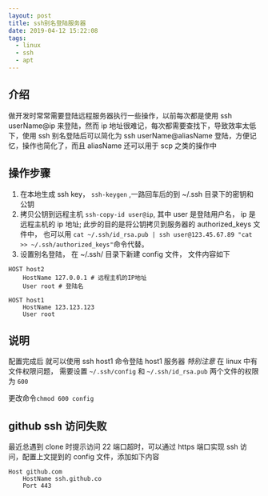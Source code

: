 ```yaml
---
layout: post
title: ssh别名登陆服务器
date: 2019-04-12 15:22:08
tags:
  - linux
  - ssh
  - apt
---
```


## 介绍

做开发时常常需要登陆远程服务器执行一些操作，以前每次都是使用 ssh userName@ip 来登陆，然而 ip 地址很难记，每次都需要查找下，导致效率太低下，使用 ssh 别名登陆后可以简化为 ssh userName@aliasName 登陆，方便记忆，操作也简化了，而且 aliasName 还可以用于 scp 之类的操作中

<!-- more -->

## 操作步骤

1. 在本地生成 ssh key， `ssh-keygen` ,一路回车后的到 ~/.ssh 目录下的密钥和公钥
2. 拷贝公钥到远程主机 `ssh-copy-id user@ip`, 其中 user 是登陆用户名， ip 是远程主机的 ip 地址; 此步的目的是将公钥拷贝到服务器的 authorized_keys 文件中， 也可以用 `cat ~/.ssh/id_rsa.pub | ssh user@123.45.67.89 "cat >> ~/.ssh/authorized_keys"`命令代替。
3. 设置别名登陆， 在 ~/.ssh/ 目录下新建 config 文件， 文件内容如下

```
HOST host2
    HostName 127.0.0.1 # 远程主机的IP地址
    User root # 登陆名

HOST host1
    HostName 123.123.123
    User root
```

## 说明

配置完成后 就可以使用 ssh host1 命令登陆 host1 服务器
_特别注意_
在 linux 中有文件权限问题， 需要设置 `~/.ssh/config` 和 `~/.ssh/id_rsa.pub` 两个文件的权限 为 `600`

更改命令`chmod 600 config`

## github ssh 访问失败

最近总遇到 clone 时提示访问 22 端口超时，可以通过 https 端口实现 ssh 访问，配置上文提到的 config 文件，添加如下内容

```
Host github.com
    HostName ssh.github.co
    Port 443
```
